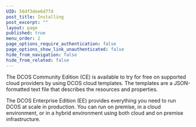 ```yaml
---
UID: 56df3dee6d77d
post_title: Installing
post_excerpt: ""
layout: page
published: true
menu_order: 2
page_options_require_authentication: false
page_options_show_link_unauthenticated: false
hide_from_navigation: false
hide_from_related: false
---
```

The DCOS Community Edition (CE) is available to try for free on supported cloud providers by using DCOS cloud templates. The templates are a JSON-formatted text file that describes the resources and properties.

The DCOS Enterprise Edition (EE) provides everything you need to run DCOS at scale in production. You can run on premise, in a cloud environment, or in a hybrid environment using both cloud and on premise infrastructure.